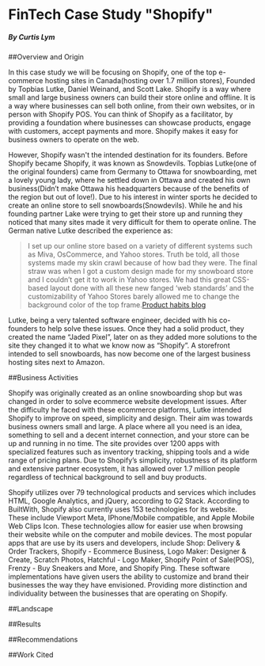 # FinTech Case Study "Shopify"
##### By Curtis Lym 

##Overview and Origin

In this case study we will be focusing on Shopify, one of the top e-commerce hosting sites in Canada(hosting over 1.7 million stores), Founded by Topbias Lutke, Daniel Weinand, and Scott Lake. Shopify is a way where small and large business owners can build their store online and offline. It is a way where businesses can sell both online, from their own websites, or in person with Shopify POS. You can think of Shopify as a facilitator, by providing a foundation where businesses can showcase products, engage with customers, accept payments and more. Shopify makes it easy for business owners to operate on the web.

However, Shopify wasn't the intended destination for its founders. Before Shopify became Shopify, it was known as Snowdevils. Topbias Lutke(one of the original founders) came from Germany to Ottawa for snowboarding, met a lovely young lady, where he settled down in Ottawa and created his own business(Didn’t make Ottawa his headquarters because of the benefits of the region but out of love!). Due to his interest in winter sports he decided to create an online store to sell snowboards(Snowdevils). While he and his founding partner Lake were trying to get their store up and running they noticed that many sites made it very difficult for them to operate online. The German native Lutke described the experience as: 

> I set up our online store based on a variety of different systems such as Miva, OsCommerce, and Yahoo stores. Truth be told, all those systems made my skin crawl because of how bad they were. The final straw was when I got a custom design made for my snowboard store and I couldn’t get it to work in Yahoo stores. We had this great CSS-based layout done with all these new fanged ‘web standards’ and the customizability of Yahoo Stores barely allowed me to change the background color of the top frame.[Product habits blog](https://producthabits.com/shopify-grew-snowboard-shop-10b-commerce-ecosystem/) 

Lutke, being a very talented software engineer, decided with his co-founders to help solve these issues. Once they had a solid product, they created the name “Jaded Pixel”, later on as they added more solutions to the site they changed it to what we know now as “Shopify”. A storefront intended to sell snowboards, has now become one of the largest business hosting sites next to Amazon.

##Business Activities

Shopify was originally created as an online snowboarding shop but was changed in order to solve ecommerce website development issues. After the difficulty he faced with these ecommerce platforms, Lutke intended Shopify to improve on speed, simplicity and design. Their aim was towards business owners small and large. A place where all you need is an idea, something to sell and a decent internet connection, and your store can be up and running in no time. The site provides over 1200 apps with specialized features such as inventory tracking, shipping tools and a wide range of pricing plans. Due to Shopify’s simplicity, robustness of its platform and extensive partner ecosystem, it has allowed over 1.7 million people regardless of technical background to sell and buy products. 

Shopify utilizes over 79 technological products and services which includes HTML, Google Analytics, and jQuery, according to G2 Stack. According to BuiltWith, Shopify also currently uses 153 technologies for its website. These include Viewport Meta, IPhone/Mobile compatible, and Apple Mobile Web Clips Icon. These technologies allow for easier use when browsing their website while on the computer and mobile devices. The most popular apps that are use by its users and developers, include Shop: Delivery & Order Trackers, Shopify - Ecommerce Business, Logo Maker: Designer & Create, Scratch Photos, Hatchful - Logo Maker, Shopify Point of Sale(POS), Frenzy - Buy Sneakers and More, and Shopify Ping. These software implementations have given users the ability to customize and brand their businesses the way they have envisioned. Providing more distinction and individuality between the businesses that are operating on Shopify.    

##Landscape

##Results

##Recommendations

##Work Cited